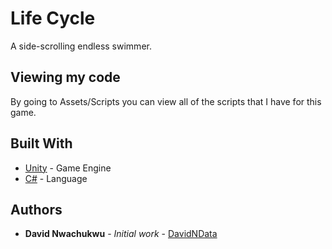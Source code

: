 # Life Cycle

A side-scrolling endless swimmer.

## Viewing my code

By going to Assets/Scripts you can view all of the scripts that I have for this game.

## Built With

* [Unity](https://unity.com/) - Game Engine
* [C#](https://docs.microsoft.com/en-us/dotnet/csharp/) - Language

## Authors

* **David Nwachukwu** - *Initial work* - [DavidNData](http://davidndata.com/)
